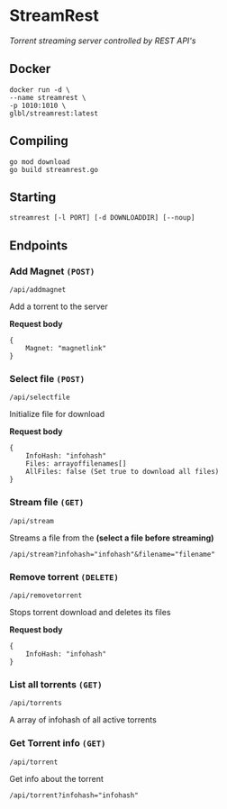 # StreamRest
*Torrent streaming server controlled by REST API's*

## Docker
```
docker run -d \
--name streamrest \
-p 1010:1010 \
glbl/streamrest:latest
```

## Compiling
```
go mod download
go build streamrest.go
```

## Starting
`streamrest [-l PORT] [-d DOWNLOADDIR] [--noup]`

## Endpoints

### Add Magnet `(POST)`
`/api/addmagnet`

Add a torrent to the server

**Request body**
```
{
    Magnet: "magnetlink"
}
```

### Select file `(POST)`
`/api/selectfile`

Initialize file for download

**Request body**
```
{
    InfoHash: "infohash"
    Files: arrayoffilenames[]
    AllFiles: false (Set true to download all files)
}
```

### Stream file `(GET)`
`/api/stream`

Streams a file from the **(select a file before streaming)**

```
/api/stream?infohash="infohash"&filename="filename"
```

### Remove torrent `(DELETE)`
`/api/removetorrent`

Stops torrent download and deletes its files

**Request body**
```
{
    InfoHash: "infohash"
}
```

### List all torrents `(GET)`
`/api/torrents`

A array of infohash of all active torrents

### Get Torrent info `(GET)`
`/api/torrent`

Get info about the torrent

```
/api/torrent?infohash="infohash"
```